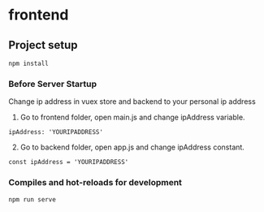 # frontend

## Project setup
```
npm install
```

### Before Server Startup 
Change ip address in vuex store and backend to your personal ip address

1) Go to frontend folder, open main.js and change ipAddress variable.
```
ipAddress: 'YOURIPADDRESS'
```
2) Go to backend folder, open app.js and change ipAddress constant.
```
const ipAddress = 'YOURIPADDRESS'
```


### Compiles and hot-reloads for development
```
npm run serve
```
